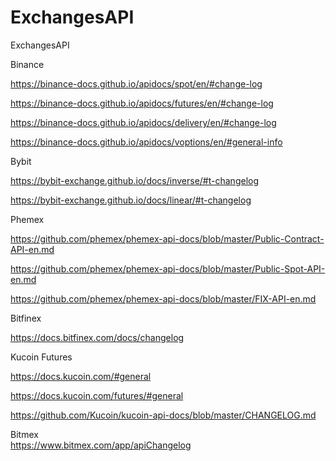 # ExchangesAPI
ExchangesAPI

Binance
 
https://binance-docs.github.io/apidocs/spot/en/#change-log

https://binance-docs.github.io/apidocs/futures/en/#change-log

https://binance-docs.github.io/apidocs/delivery/en/#change-log

https://binance-docs.github.io/apidocs/voptions/en/#general-info



Bybit

https://bybit-exchange.github.io/docs/inverse/#t-changelog

https://bybit-exchange.github.io/docs/linear/#t-changelog



Phemex

https://github.com/phemex/phemex-api-docs/blob/master/Public-Contract-API-en.md

https://github.com/phemex/phemex-api-docs/blob/master/Public-Spot-API-en.md

https://github.com/phemex/phemex-api-docs/blob/master/FIX-API-en.md


Bitfinex 

https://docs.bitfinex.com/docs/changelog


Kucoin Futures

https://docs.kucoin.com/#general

https://docs.kucoin.com/futures/#general

https://github.com/Kucoin/kucoin-api-docs/blob/master/CHANGELOG.md




Bitmex  
https://www.bitmex.com/app/apiChangelog




